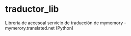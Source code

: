 traductor_lib
=============

Librería de accesoal servicio de traducción de mymemory - mymerory.translated.net (Python)